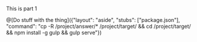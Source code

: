 This is part 1

@[Do stuff with the thing]({"layout": "aside", "stubs": ["package.json"], "command": "cp -R /project/answer/* /project/target/ && cd /project/target/ && npm install -g gulp && gulp serve"})
